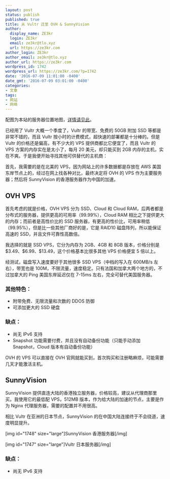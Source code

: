```yaml
---
layout: post
status: publish
published: true
title: 从 Vultr 迁至 OVH & SunnyVision
author:
  display_name: ZE3kr
  login: ZE3kr
  email: ze3kr@tlo.xyz
  url: https://ze3kr.com
author_login: ZE3kr
author_email: ze3kr@tlo.xyz
author_url: https://ze3kr.com
wordpress_id: 1742
wordpress_url: https://ze3kr.com/?p=1742
date: '2016-07-09 11:01:00 -0400'
date_gmt: '2016-07-09 03:01:00 -0400'
categories:
- 文章
tags:
- 网站
- 网络
---
```

<p>配图为本站的服务器位置地图，<a href="https://ze3kr.com/2016/07/add-two-more-server/">详情请见此</a>。</p>
<p>已经用了 Vultr 大概一个季度了，Vultr 的带宽、免费的 50GB 附加 SSD 等都是非常不错的，而且 Vultr 按小时的计费模式，超快速的部署都是十分棒的。但是 Vultr 的价格还是偏高，有不少大的 VPS 提供商都比它便宜了，而且 Vultr 的 VPS 方案的内存实在是太小了，每月 20 美元，却只能买到 2GB 内存的主机，实在不爽。于是我便开始寻找其他可供替代的主机商：<!--more--></p>
<p>首先，我需要的是在北美的 VPS，因为网站上的许多数据都是存放在 AWS 美国东岸节点上的，经过在网上找各种对比，最终决定将 OVH 的 VPS 作为主要服务器；然后将 SunnyVision 的香港服务器作为中国的加速。</p>
<h2>OVH VPS</h2>
<p>首先考虑的就是价格，OVH VPS 分为 SSD、Cloud 和 Cloud RAM，后两者都是分布式的服务器，提供更高的可用率（99.99%），Cloud RAM 相比之下提供更大的内存；而前者是高性价比的 SSD 服务器，有更高的性价比，可用率稍低（99.95%），但是比一些其他厂商好的是，它是 RAID10 磁盘阵列，所以能保证高速的 SSD，并且文件可靠性高数倍。</p>
<p>我选择的就是 SSD VPS，它分为内存为 2GB、4GB 和 8GB 版本，价格分别是 $3.49、$6.99、$13.49，这个价格基本比很多其他 VPS 价格便宜 5 倍以上。</p>
<p>经测试，磁盘写入速度要好于其他很多 SSD VPS（中档的写入在 600MB/s 左右），带宽也是 100M，不限流量，速度稳定。只有法国和加拿大两个地方的，不过加拿大的 Ping 美国东岸延迟仅在 7-15ms 左右，完全可替代美国服务器。</p>
<h3>其他特色：</h3>
<ul>
<li>附带免费、无限流量和次数的 DDOS 防御</li>
<li>可添加更大的 SSD 硬盘</li>
</ul>
<h3>缺点：</h3>
<ul>
<li>尚无 IPv6 支持</li>
<li>Snapshot 功能需要付费，并且没有自动备份功能（只能手动添加 Snapshot，Cloud 版本有自动备份功能）</li>
</ul>
<p>OVH 的 VPS 可以直接在 OVH 官网就能买到，首次购买和注册略麻烦，可能需要几天才能激活主机。</p>
<h2>SunnyVision</h2>
<p>SunnyVision 提供直连大陆的香港独立服务器，价格较高，建议从代理商那里买。我使用它的最低配 VPS，512MB 版本，作为给大陆的加速的节点，主要是作为 Nginx 代理服务器，需要的配置并不用很高。</p>
<p>相比 Vultr 在亚洲的日本节点，SunnyVision 的在中国大陆连接终于不会绕道，速度明显提升。</p>
<p>[img id="1748" size="large"]SunnyVision 香港服务器[/img]</p>
<p>[img id="1747" size="large"]Vultr 日本服务器[/img]</p>
<h3>缺点：</h3>
<ul>
<li>尚无 IPv6 支持</li>
</ul>
<h2></h2>
<h2></h2>

